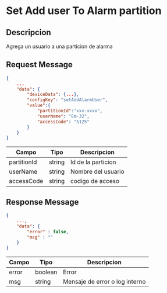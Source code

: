 # Set Add user To Alarm partition

## Descripcion

Agrega un usuario a una particion de alarma

## Request Message

```json
{
    ...
    "data": {
        "deviceData": {...},
        "configKey": "setAddAlarmUser",
        "value":{
            "partitionId":"xxx-xxxx",
            "userName": "Em-32",
            "accessCode": "5125"
        }
    }
}

```

| Campo       | Tipo   | Descripcion        |
| ----------- | ------ | ------------------ |
| partitionId | string | Id de la particion |
| userName    | string | Nombre del usuario |
| accessCode  | string | codigo de acceso   |

## Response Message

```json
{
    ...,
    "data": {
        "error" : false,
        "msg" : ""
    }
}
```

| Campo | Tipo    | Descripcion                    |
| ----- | ------- | ------------------------------ |
| error | boolean | Error                          |
| msg   | string  | Mensaje de error o log interno |
